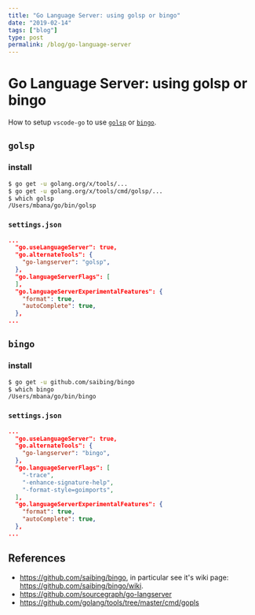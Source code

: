 ```yaml
---
title: "Go Language Server: using golsp or bingo"
date: "2019-02-14"
tags: ["blog"]
type: post
permalink: /blog/go-language-server
---
```

# Go Language Server: using golsp or bingo <Badge text="needs updating" type="warn"/>

How to setup `vscode-go` to use [`golsp`](https://github.com/golang/tools/tree/master/cmd/gopls) or [`bingo`](https://github.com/saibing/bingo).

## `golsp`

### install

```bash
$ go get -u golang.org/x/tools/...
$ go get -u golang.org/x/tools/cmd/golsp/...
$ which golsp
/Users/mbana/go/bin/golsp
```

### `settings.json`

```json
...
  "go.useLanguageServer": true,
  "go.alternateTools": {
    "go-langserver": "golsp",
  },
  "go.languageServerFlags": [
  ],
  "go.languageServerExperimentalFeatures": {
    "format": true,
    "autoComplete": true,
  },
...
```

## `bingo`

### install

```bash
$ go get -u github.com/saibing/bingo
$ which bingo
/Users/mbana/go/bin/bingo
```

### `settings.json`

```json
...
  "go.useLanguageServer": true,
  "go.alternateTools": {
    "go-langserver": "bingo",
  },
  "go.languageServerFlags": [
    "-trace",
    "-enhance-signature-help",
    "-format-style=goimports",
  ],
  "go.languageServerExperimentalFeatures": {
    "format": true,
    "autoComplete": true,
  },
...
```

## References

* <https://github.com/saibing/bingo>, in particular see it's wiki page: <https://github.com/saibing/bingo/wiki>.
* <https://github.com/sourcegraph/go-langserver>
* <https://github.com/golang/tools/tree/master/cmd/gopls>
